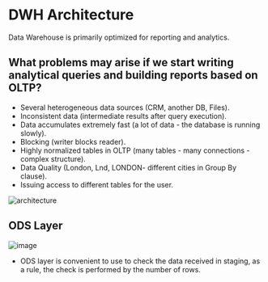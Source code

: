 # DWH Architecture

Data Warehouse is primarily optimized for reporting and analytics.

## What problems may arise if we start writing analytical queries and building reports based on OLTP?

- Several heterogeneous data sources (CRM, another DB, Files).
- Inconsistent data (intermediate results after query execution).
- Data accumulates extremely fast (a lot of data - the database is running slowly).
- Blocking (writer blocks reader).
- Highly normalized tables in OLTP (many tables - many connections - complex structure).
- Data Quality (London, Lnd, LONDON- different cities in Group By clause).
- Issuing access to different tables for the user.

![architecture](https://user-images.githubusercontent.com/55916170/157976157-e4ffdc66-8581-4a6e-8b68-a132ddb30a1d.png)

## ODS Layer
![image](https://user-images.githubusercontent.com/55916170/163778599-751c74c7-cecf-4e5a-9d89-e98bb6f69fa2.png)
- ODS layer is convenient to use to check the data received in staging, as a rule, the check is performed by the number of rows.

